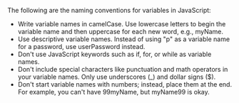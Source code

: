 The following are the naming conventions for variables in JavaScript:

- Write variable names in camelCase. Use lowercase letters to begin the variable name and then uppercase for each new word, e.g., myName.
- Use descriptive variable names. Instead of using "p" as a variable name for a password, use userPassword instead.
- Don't use JavaScript keywords such as if, for, or while as variable names.
- Don't include special characters like punctuation and math operators in your variable names. Only use underscores (_) and dollar signs ($).
- Don't start variable names with numbers; instead, place them at the end. For example, you can't have 99myName, but myName99 is okay. 